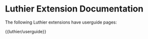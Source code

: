 # Luthier Extension Documentation

The following Luthier extensions have userguide pages:

{{luthier/userguide}}
